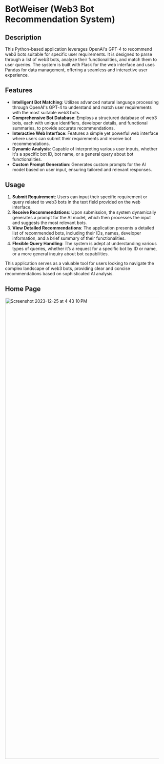 # BotWeiser (Web3 Bot Recommendation System)
 

## Description
This Python-based application leverages OpenAI's GPT-4 to recommend web3 bots suitable for specific user requirements. It is designed to parse through a list of web3 bots, analyze their functionalities, and match them to user queries. The system is built with Flask for the web interface and uses Pandas for data management, offering a seamless and interactive user experience.

## Features
- **Intelligent Bot Matching**: Utilizes advanced natural language processing through OpenAI's GPT-4 to understand and match user requirements with the most suitable web3 bots.
- **Comprehensive Bot Database**: Employs a structured database of web3 bots, each with unique identifiers, developer details, and functional summaries, to provide accurate recommendations.
- **Interactive Web Interface**: Features a simple yet powerful web interface where users can submit their requirements and receive bot recommendations.
- **Dynamic Analysis**: Capable of interpreting various user inputs, whether it's a specific bot ID, bot name, or a general query about bot functionalities.
- **Custom Prompt Generation**: Generates custom prompts for the AI model based on user input, ensuring tailored and relevant responses.

## Usage

1. **Submit Requirement**: Users can input their specific requirement or query related to web3 bots in the text field provided on the web interface.
2. **Receive Recommendations**: Upon submission, the system dynamically generates a prompt for the AI model, which then processes the input and suggests the most relevant bots.
3. **View Detailed Recommendations**: The application presents a detailed list of recommended bots, including their IDs, names, developer information, and a brief summary of their functionalities.
4. **Flexible Query Handling**: The system is adept at understanding various types of queries, whether it’s a request for a specific bot by ID or name, or a more general inquiry about bot capabilities.

This application serves as a valuable tool for users looking to navigate the complex landscape of web3 bots, providing clear and concise recommendations based on sophisticated AI analysis.


## Home Page
<img width="1511" alt="Screenshot 2023-12-25 at 4 43 10 PM" src="https://github.com/vikram-elango/BotWeiser/assets/83794714/fa3ce9be-a28b-45a1-aa64-a462b1ee67b2">

